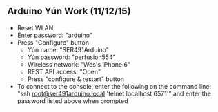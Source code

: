 ## Arduino Yún Work (11/12/15)
* Reset WLAN
* Enter password: "arduino"
* Press "Configure" button
	* Yún name: "SER491Arduino"
	* Yún password: "perfusion554"
	* Wireless network: "Wes's iPhone 6"
	* REST API access: "Open"
	* Press "configure & restart" button
* To connect to the console, enter the following on the command line: "ssh root@ser491arduino.local 'telnet localhost 6571'" and enter the password listed above when prompted